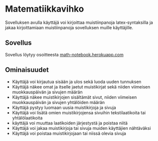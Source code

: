 # Matematiikkavihko
Sovelluksen avulla käyttäjä voi kirjoittaa muistiinpanoja latex-syntaksilla ja jakaa kirjoittamiaan muistiinpanoja sovelluksen muille käyttäjille.

## Sovellus

Sovellus löytyy osoitteesta [math-notebook.herokuapp.com](https://math-notebook.herokuapp.com/)

## Ominaisuudet
- Käyttäjä voi kirjautua sisään ja ulos sekä luoda uuden tunnuksen
- Käyttäjä näkee omat ja itselle jaetut muistikirjat sekä niiden viimeisen muokkauspäivän ja sivujen määrän
- Käyttäjä näkee muistikirjojen sisältämät sivut, niiden viimeisen muokkauspäivän ja sivujen yhtälöiden määrän
- Käyttäjä pystyy luomaan uusia muistikirjoja ja sivuja
- Käyttäjä voi lisätä omien muistikirjojensa sivuihin tekstilaatikoita tai yhtälölaatikoita
- käyttäjä voi muuttaa laatikoiden järjestystä ja poistaa niitä
- Käyttäjä voi jakaa muistikirjoja tai sivuja muiden käyttäjien nähtäväksi
- Käyttäjä voi poistaa muistikirjojaan tai niissä olevia sivuja